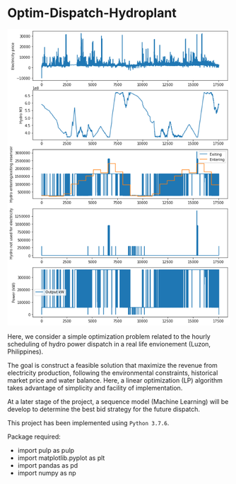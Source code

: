# Optim-Dispatch-Hydroplant

![Dashboard Screenshot](2yearsresult-picture.png)


Here, we consider a simple optimization problem related to the hourly scheduling of hydro power dispatch in a real life envionement (Luzon, Philippines). 

The goal is construct a feasible solution that maximize the revenue from electricity production, following the environmental constraints, historical market price and water balance. Here, a linear optimization (LP) algorithm takes advantage of simplicity and facility of implementation. 

At a later stage of the project, a sequence model (Machine Learning) will be develop to determine the best bid strategy for the future dispatch.

This project has been implemented using `Python 3.7.6`.

Package required:
  - import pulp as pulp
  - import matplotlib.pyplot as plt
  - import pandas as pd
  - import numpy as np
  
